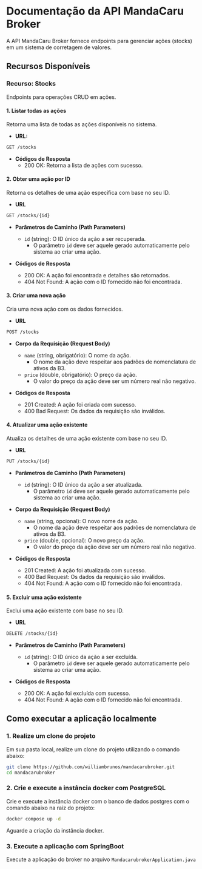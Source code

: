 # Documentação da API MandaCaru Broker

A API MandaCaru Broker fornece endpoints para gerenciar ações (stocks) em um sistema de corretagem de valores.

## Recursos Disponíveis

### Recurso: Stocks

Endpoints para operações CRUD em ações.

#### 1. Listar todas as ações

Retorna uma lista de todas as ações disponíveis no sistema.

- **URL:**
````bash
GET /stocks 
````

- **Códigos de Resposta**
  - 200 OK: Retorna a lista de ações com sucesso.

#### 2. Obter uma ação por ID

Retorna os detalhes de uma ação específica com base no seu ID.

- **URL**

```bash
GET /stocks/{id}
```
- **Parâmetros de Caminho (Path Parameters)**
  - `id` (string): O ID único da ação a ser recuperada.
    - O parâmetro `id` deve ser aquele gerado automaticamente pelo sistema ao criar uma ação.

- **Códigos de Resposta**
  - 200 OK: A ação foi encontrada e detalhes são retornados.
  - 404 Not Found: A ação com o ID fornecido não foi encontrada.

#### 3. Criar uma nova ação

Cria uma nova ação com os dados fornecidos.

- **URL**
````bash
POST /stocks 
````

- **Corpo da Requisição (Request Body)**
  - `name` (string, obrigatório): O nome da ação.
    - O nome da ação deve respeitar aos padrões de nomenclatura de ativos da B3.
  - `price` (double, obrigatório): O preço da ação.
    - O valor do preço da ação deve ser um número real não negativo.

- **Códigos de Resposta**
  - 201 Created: A ação foi criada com sucesso.
  - 400 Bad Request: Os dados da requisição são inválidos.

#### 4. Atualizar uma ação existente

Atualiza os detalhes de uma ação existente com base no seu ID.

- **URL**

````bash
PUT /stocks/{id}
````

- **Parâmetros de Caminho (Path Parameters)**
  - `id` (string): O ID único da ação a ser atualizada.
    - O parâmetro `id` deve ser aquele gerado automaticamente pelo sistema ao criar uma ação.


- **Corpo da Requisição (Request Body)**
  - `name` (string, opcional): O novo nome da ação.
    - O nome da ação deve respeitar aos padrões de nomenclatura de ativos da B3.
  - `price` (double, opcional): O novo preço da ação.
    - O valor do preço da ação deve ser um número real não negativo.

- **Códigos de Resposta**
  - 201 Created: A ação foi atualizada com sucesso.
  - 400 Bad Request: Os dados da requisição são inválidos.
  - 404 Not Found: A ação com o ID fornecido não foi encontrada.

#### 5. Excluir uma ação existente

Exclui uma ação existente com base no seu ID.

- **URL**

````bash
DELETE /stocks/{id}
````

- **Parâmetros de Caminho (Path Parameters)**
  - `id` (string): O ID único da ação a ser excluída.
    - O parâmetro `id` deve ser aquele gerado automaticamente pelo sistema ao criar uma ação.

- **Códigos de Resposta**
  - 200 OK: A ação foi excluída com sucesso.
  - 404 Not Found: A ação com o ID fornecido não foi encontrada.

## Como executar a aplicação localmente

### 1. Realize um clone do projeto

Em sua pasta local, realize um clone do projeto utilizando o comando abaixo:

````bash
git clone https://github.com/williambrunos/mandacarubroker.git
cd mandacarubroker
````

### 2. Crie e execute a instância docker com PostgreSQL

Crie e execute a instância docker com o banco de dados postgres com o comando abaixo na raiz do projeto:

````bash
docker compose up -d
````

Aguarde a criação da instância docker.

### 3. Execute a aplicação com SpringBoot

Execute a aplicação do broker no arquivo ``MandacarubrokerApplication.java``

